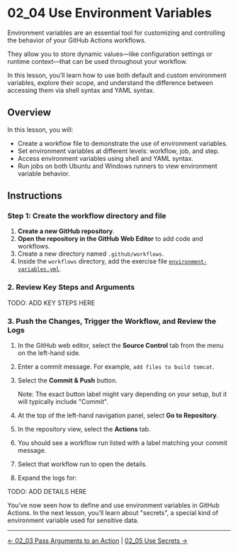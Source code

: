 # 02_04 Use Environment Variables

Environment variables are an essential tool for customizing and controlling the behavior of your GitHub Actions workflows.

They allow you to store dynamic values—like configuration settings or runtime context—that can be used throughout your workflow.

In this lesson, you’ll learn how to use both default and custom environment variables, explore their scope, and understand the difference between accessing them via shell syntax and YAML syntax.

## Overview

In this lesson, you will:

- Create a workflow file to demonstrate the use of environment variables.
- Set environment variables at different levels: workflow, job, and step.
- Access environment variables using shell and YAML syntax.
- Run jobs on both Ubuntu and Windows runners to view environment variable behavior.

## Instructions

### Step 1: Create the workflow directory and file

1. **Create a new GitHub repository**.
1. **Open the repository in the GitHub Web Editor** to add code and workflows.
1. Create a new directory named `.github/workflows`.
1. Inside the `workflows` directory, add the exercise file [`environment-variables.yml`](./environment-variables.yml).

### 2. Review Key Steps and Arguments

TODO: ADD KEY STEPS HERE

### 3. Push the Changes, Trigger the Workflow, and Review the Logs

1. In the GitHub web editor, select the **Source Control** tab from the menu on the left-hand side.
1. Enter a commit message. For example, `add files to build tomcat`.
1. Select the **Commit & Push** button.

    Note: The exact button label might vary depending on your setup, but it will typically include "Commit".

1. At the top of the left-hand navigation panel, select **Go to Repository**.
1. In the repository view, select the **Actions** tab.
1. You should see a workflow run listed with a label matching your commit message.
1. Select that workflow run to open the details.
1. Expand the logs for:

TODO: ADD DETAILS HERE

You’ve now seen how to define and use environment variables in GitHub Actions. In the next lesson, you’ll learn about "secrets", a special kind of environment variable used for sensitive data.

<!-- FooterStart -->
---
[← 02_03 Pass Arguments to an Action](../02_03_pass_arguments_to_an_action/README.md) | [02_05 Use Secrets →](../02_05_secrets/README.md)
<!-- FooterEnd -->
